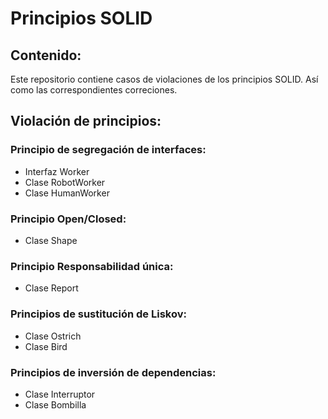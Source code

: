 # Principios SOLID
## Contenido:
Este repositorio contiene casos de violaciones de los principios SOLID. Así como
las correspondientes correciones.

## Violación de principios:

### Principio de segregación de interfaces:

* Interfaz Worker
* Clase RobotWorker
* Clase HumanWorker

### Principio Open/Closed:

* Clase Shape

### Principio Responsabilidad única:

* Clase Report

### Principios de sustitución de Liskov:

* Clase Ostrich
* Clase Bird 

### Principios de inversión de dependencias:

* Clase Interruptor
* Clase Bombilla
